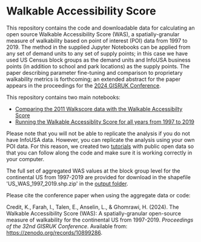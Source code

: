 # Walkable Accessibility Score
This repository contains the code and downloadable data for calculating an open source Walkable Accessibility Score (WAS), a spatially-granular measure of walkability based on point of interest (POI) data from 1997 to 2019. The method in the supplied Jupyter Notebooks can be applied from any set of demand units to any set of supply points; in this case we have used US Census block groups as the demand units and InfoUSA business points (in addition to school and park locations) as the supply points. The paper describing parameter fine-tuning and comparison to proprietary walkability metrics is forthcoming; an extended abstract for the paper appears in the proceedings for the [2024 GISRUK Conference](https://zenodo.org/communities/gisruk2024/records?q=&l=list&p=1&s=10&sort=newest). 

This repository contains two main notebooks:
- [Comparing the 2011 Walkscore data with the Walkable Accessibilty Score](https://github.com/kcredit/Walkable-Accessibility-Score/blob/main/src/Walkscore%20and%20Walkable%20Accessibility%20Score.ipynb)
- [Running the Walkable Accessiblity Score for all years from 1997 to 2019](https://github.com/kcredit/Walkable-Accessibility-Score/blob/main/src/for_all_years.ipynb)

Please note that you will not be able to replicate the analysis if you do not have InfoUSA data. However, you can replicate the analysis using your own POI data.
For this reason, we created two [tutorials](https://github.com/kcredit/Walkable-Accessibility-Score/tree/main/tutorials) with public open data so that you can follow along the code and make sure it is working correctly in your computer.

The full set of aggregated WAS values at the block group level for the continental US from 1997-2019 are provided for download in the shapefile 'US_WAS_1997_2019.shp.zip' in the [output folder](https://github.com/kcredit/Walkable-Accessibility-Score/tree/main/output).

Please cite the conference paper when using the aggregate data or code:

Credit, K., Farah, I., Talen, E., Anselin, L., & Ghomrawi, H. (2024). The Walkable Accessibility Score (WAS): A spatially-granular open-source measure of walkability for the continental US from 1997-2019. *Proceedings of the 32nd GISRUK Conference*. Available from: https://zenodo.org/records/10899286.
